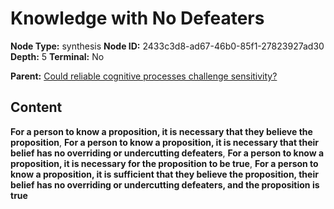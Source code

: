 # Knowledge with No Defeaters

**Node Type:** synthesis
**Node ID:** 2433c3d8-ad67-46b0-85f1-27823927ad30
**Depth:** 5
**Terminal:** No

**Parent:** [Could reliable cognitive processes challenge sensitivity?](could-reliable-cognitive-processes-challenge-sensitivity-antithesis-a0d03947-1d44-4bb6-9158-45edda6e5d8e.md)

## Content

**For a person to know a proposition, it is necessary that they believe the proposition**, **For a person to know a proposition, it is necessary that their belief has no overriding or undercutting defeaters**, **For a person to know a proposition, it is necessary for the proposition to be true**, **For a person to know a proposition, it is sufficient that they believe the proposition, their belief has no overriding or undercutting defeaters, and the proposition is true**
